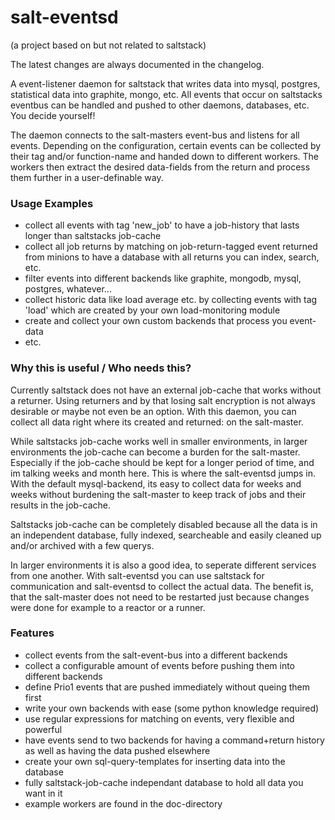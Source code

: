 # salt-eventsd 
(a project based on but not related to saltstack)

The latest changes are always documented in the changelog.

A event-listener daemon for saltstack that writes data into mysql, postgres, statistical data into graphite, mongo,
etc. All events that occur on saltstacks eventbus can be handled and pushed to other daemons, databases, etc. You
decide yourself!

The daemon connects to the salt-masters event-bus and listens for all events. Depending on the configuration,
certain events can be collected by their tag and/or function-name and handed down to different workers. The 
workers then extract the desired data-fields from the return and process them further in a user-definable way.


### Usage Examples
- collect all events with tag 'new_job' to have a job-history that lasts longer than saltstacks job-cache
- collect all job returns by matching on job-return-tagged event returned from minions to have a database with all returns you can index, search, etc.
- filter events into different backends like graphite, mongodb, mysql, postgres, whatever...
- collect historic data like load average etc. by collecting events with tag 'load' which are created by your own load-monitoring module
- create and collect your own custom backends that process you event-data
- etc.

### Why this is useful / Who needs this?
Currently saltstack does not have an external job-cache that works without a returner. Using returners and by that losing salt encryption
is not always desirable or maybe not even be an option. With this daemon, you can collect all data right where its created and returned: on the salt-master.

While saltstacks job-cache works well in smaller environments, in larger environments the job-cache can become a burden for the salt-master. Especially
if the job-cache should be kept for a longer period of time, and im talking weeks and month here. This is where the salt-eventsd jumps in. With the
default mysql-backend, its easy to collect data for weeks and weeks without burdening the salt-master to keep track of jobs and their results in the
job-cache. 

Saltstacks job-cache can be completely disabled because all the data is in an independent database, fully indexed, searcheable and 
easily cleaned up and/or archived with a few querys.

In larger environments it is also a good idea, to seperate different services from one another. With salt-eventsd you can use saltstack for
communication and salt-eventsd to collect the actual data. The benefit is, that the salt-master does not need to be restarted just because changes
were done for example to a reactor or a runner.

### Features
- collect events from the salt-event-bus into a different backends
- collect a configurable amount of events before pushing them into different backends
- define Prio1 events that are pushed immediately without queing them first
- write your own backends with ease (some python knowledge required)
- use regular expressions for matching on events, very flexible and powerful
- have events send to two backends for having a command+return history as well as having the data pushed elsewhere
- create your own sql-query-templates for inserting data into the database 
- fully saltstack-job-cache independant database to hold all data you want in it
- example workers are found in the doc-directory

